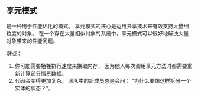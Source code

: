 ## 享元模式
是一种用于性能优化的模式。
享元模式的核心是运用共享技术来有效支持大量细粒度的对象。
在一个存在大量相似对象的系统中，享元模式可以很好地解决大量对象带来的性能问题。


*缺点*：
1. 你可能需要牺牲执行速度来换取内存， 因为他人每次调用享元方法时都需要重新计算部分情景数据。
2. 代码会变得更加复杂。 团队中的新成员总是会问： ​ “为什么要像这样拆分一个实体的状态？”。